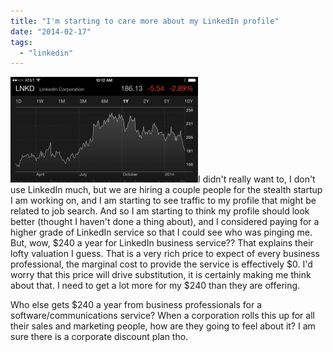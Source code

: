 ```yaml
---
title: "I'm starting to care more about my LinkedIn profile"
date: "2014-02-17"
tags: 
  - "linkedin"
---
```


[![IMG_0130](images/IMG_0130-300x169.png)](http://theludwigs.com/wp-content/uploads/2014/02/IMG_0130.png)I didn't really want to, I don't use LinkedIn much, but we are hiring a couple people for the stealth startup I am working on, and I am starting to see traffic to my profile that might be related to job search. And so I am starting to think my profile should look better (thought I haven't done a thing about), and I considered paying for a higher grade of LinkedIn service so that I could see who was pinging me. But, wow, $240 a year for LinkedIn business service?? That explains their lofty valuation I guess. That is a very rich price to expect of every business professional, the marginal cost to provide the service is effectively $0. I'd worry that this price will drive substitution, it is certainly making me think about that. I need to get a lot more for my $240 than they are offering.

Who else gets $240 a year from business professionals for a software/communications service? When a corporation rolls this up for all their sales and marketing people, how are they going to feel about it? I am sure there is a corporate discount plan tho.
